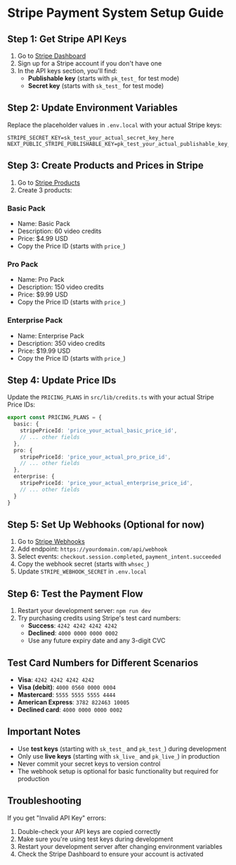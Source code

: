 # Stripe Payment System Setup Guide

## Step 1: Get Stripe API Keys

1. Go to [Stripe Dashboard](https://dashboard.stripe.com/apikeys)
2. Sign up for a Stripe account if you don't have one
3. In the API keys section, you'll find:
   - **Publishable key** (starts with `pk_test_` for test mode)
   - **Secret key** (starts with `sk_test_` for test mode)

## Step 2: Update Environment Variables

Replace the placeholder values in `.env.local` with your actual Stripe keys:

```env
STRIPE_SECRET_KEY=sk_test_your_actual_secret_key_here
NEXT_PUBLIC_STRIPE_PUBLISHABLE_KEY=pk_test_your_actual_publishable_key_here
```

## Step 3: Create Products and Prices in Stripe

1. Go to [Stripe Products](https://dashboard.stripe.com/products)
2. Create 3 products:

### Basic Pack
- Name: Basic Pack
- Description: 60 video credits
- Price: $4.99 USD
- Copy the Price ID (starts with `price_`)

### Pro Pack
- Name: Pro Pack
- Description: 150 video credits
- Price: $9.99 USD
- Copy the Price ID (starts with `price_`)

### Enterprise Pack
- Name: Enterprise Pack
- Description: 350 video credits
- Price: $19.99 USD
- Copy the Price ID (starts with `price_`)

## Step 4: Update Price IDs

Update the `PRICING_PLANS` in `src/lib/credits.ts` with your actual Stripe Price IDs:

```typescript
export const PRICING_PLANS = {
  basic: {
    stripePriceId: 'price_your_actual_basic_price_id',
    // ... other fields
  },
  pro: {
    stripePriceId: 'price_your_actual_pro_price_id',
    // ... other fields
  },
  enterprise: {
    stripePriceId: 'price_your_actual_enterprise_price_id',
    // ... other fields
  }
}
```

## Step 5: Set Up Webhooks (Optional for now)

1. Go to [Stripe Webhooks](https://dashboard.stripe.com/webhooks)
2. Add endpoint: `https://yourdomain.com/api/webhook`
3. Select events: `checkout.session.completed`, `payment_intent.succeeded`
4. Copy the webhook secret (starts with `whsec_`)
5. Update `STRIPE_WEBHOOK_SECRET` in `.env.local`

## Step 6: Test the Payment Flow

1. Restart your development server: `npm run dev`
2. Try purchasing credits using Stripe's test card numbers:
   - **Success**: `4242 4242 4242 4242`
   - **Declined**: `4000 0000 0000 0002`
   - Use any future expiry date and any 3-digit CVC

## Test Card Numbers for Different Scenarios

- **Visa**: `4242 4242 4242 4242`
- **Visa (debit)**: `4000 0560 0000 0004`
- **Mastercard**: `5555 5555 5555 4444`
- **American Express**: `3782 822463 10005`
- **Declined card**: `4000 0000 0000 0002`

## Important Notes

- Use **test keys** (starting with `sk_test_` and `pk_test_`) during development
- Only use **live keys** (starting with `sk_live_` and `pk_live_`) in production
- Never commit your secret keys to version control
- The webhook setup is optional for basic functionality but required for production

## Troubleshooting

If you get "Invalid API Key" errors:
1. Double-check your API keys are copied correctly
2. Make sure you're using test keys during development
3. Restart your development server after changing environment variables
4. Check the Stripe Dashboard to ensure your account is activated